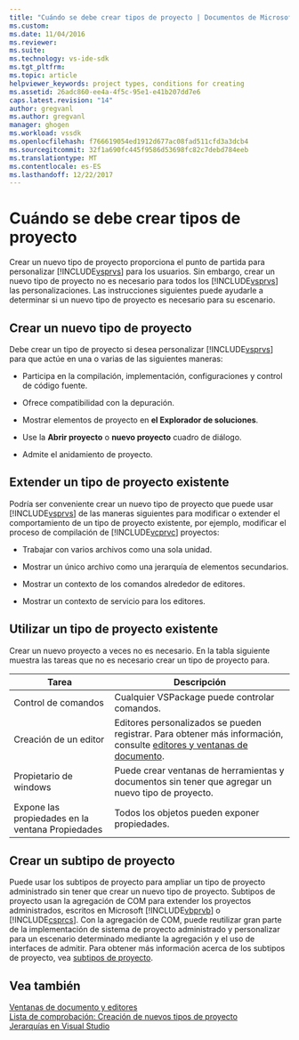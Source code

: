 ```yaml
---
title: "Cuándo se debe crear tipos de proyecto | Documentos de Microsoft"
ms.custom: 
ms.date: 11/04/2016
ms.reviewer: 
ms.suite: 
ms.technology: vs-ide-sdk
ms.tgt_pltfrm: 
ms.topic: article
helpviewer_keywords: project types, conditions for creating
ms.assetid: 26adc860-ee4a-4f5c-95e1-e41b207dd7e6
caps.latest.revision: "14"
author: gregvanl
ms.author: gregvanl
manager: ghogen
ms.workload: vssdk
ms.openlocfilehash: f766619054ed1912d677ac08fad511cfd3a3dcb4
ms.sourcegitcommit: 32f1a690fc445f9586d53698fc82c7debd784eeb
ms.translationtype: MT
ms.contentlocale: es-ES
ms.lasthandoff: 12/22/2017
---
```

# <a name="when-to-create-project-types"></a>Cuándo se debe crear tipos de proyecto
Crear un nuevo tipo de proyecto proporciona el punto de partida para personalizar [!INCLUDE[vsprvs](../../code-quality/includes/vsprvs_md.md)] para los usuarios. Sin embargo, crear un nuevo tipo de proyecto no es necesario para todos los [!INCLUDE[vsprvs](../../code-quality/includes/vsprvs_md.md)] las personalizaciones. Las instrucciones siguientes puede ayudarle a determinar si un nuevo tipo de proyecto es necesario para su escenario.  
  
## <a name="create-a-new-project-type"></a>Crear un nuevo tipo de proyecto  
 Debe crear un tipo de proyecto si desea personalizar [!INCLUDE[vsprvs](../../code-quality/includes/vsprvs_md.md)] para que actúe en una o varias de las siguientes maneras:  
  
-   Participa en la compilación, implementación, configuraciones y control de código fuente.  
  
-   Ofrece compatibilidad con la depuración.  
  
-   Mostrar elementos de proyecto en **el Explorador de soluciones**.  
  
-   Use la **Abrir proyecto** o **nuevo proyecto** cuadro de diálogo.  
  
-   Admite el anidamiento de proyecto.  
  
## <a name="extend-an-existing-project-type"></a>Extender un tipo de proyecto existente  
 Podría ser conveniente crear un nuevo tipo de proyecto que puede usar [!INCLUDE[vsprvs](../../code-quality/includes/vsprvs_md.md)] de las maneras siguientes para modificar o extender el comportamiento de un tipo de proyecto existente, por ejemplo, modificar el proceso de compilación de [!INCLUDE[vcprvc](../../code-quality/includes/vcprvc_md.md)] proyectos:  
  
-   Trabajar con varios archivos como una sola unidad.  
  
-   Mostrar un único archivo como una jerarquía de elementos secundarios.  
  
-   Mostrar un contexto de los comandos alrededor de editores.  
  
-   Mostrar un contexto de servicio para los editores.  
  
## <a name="use-an-existing-project-type"></a>Utilizar un tipo de proyecto existente  
 Crear un nuevo proyecto a veces no es necesario. En la tabla siguiente muestra las tareas que no es necesario crear un tipo de proyecto para.  
  
|Tarea|Descripción|  
|----------|-----------------|  
|Control de comandos|Cualquier VSPackage puede controlar comandos.|  
|Creación de un editor|Editores personalizados se pueden registrar. Para obtener más información, consulte [editores y ventanas de documento](http://msdn.microsoft.com/en-us/603625e1-62b6-413a-bc44-089346e166bc).|  
|Propietario de windows|Puede crear ventanas de herramientas y documentos sin tener que agregar un nuevo tipo de proyecto.|  
|Expone las propiedades en la ventana Propiedades|Todos los objetos pueden exponer propiedades.|  
  
## <a name="create-a-project-subtype"></a>Crear un subtipo de proyecto  
 Puede usar los subtipos de proyecto para ampliar un tipo de proyecto administrado sin tener que crear un nuevo tipo de proyecto. Subtipos de proyecto usan la agregación de COM para extender los proyectos administrados, escritos en Microsoft [!INCLUDE[vbprvb](../../code-quality/includes/vbprvb_md.md)] o [!INCLUDE[csprcs](../../data-tools/includes/csprcs_md.md)]. Con la agregación de COM, puede reutilizar gran parte de la implementación de sistema de proyecto administrado y personalizar para un escenario determinado mediante la agregación y el uso de interfaces de admitir. Para obtener más información acerca de los subtipos de proyecto, vea [subtipos de proyecto](../../extensibility/internals/project-subtypes.md).  
  
## <a name="see-also"></a>Vea también  
 [Ventanas de documento y editores](http://msdn.microsoft.com/en-us/603625e1-62b6-413a-bc44-089346e166bc)   
 [Lista de comprobación: Creación de nuevos tipos de proyecto](../../extensibility/internals/checklist-creating-new-project-types.md)   
 [Jerarquías en Visual Studio](../../extensibility/internals/hierarchies-in-visual-studio.md)